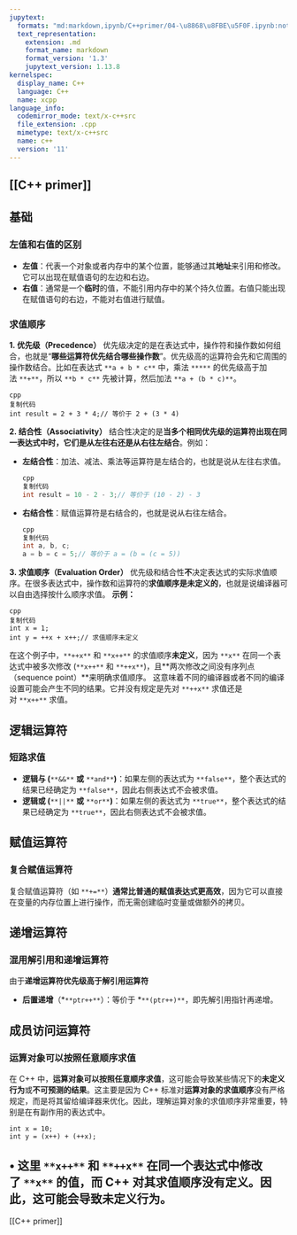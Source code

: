 ```yaml
---
jupytext:
  formats: "md:markdown,ipynb/C++primer/04-\u8868\u8FBE\u5F0F.ipynb:notebook"
  text_representation:
    extension: .md
    format_name: markdown
    format_version: '1.3'
    jupytext_version: 1.13.8
kernelspec:
  display_name: C++
  language: C++
  name: xcpp
language_info:
  codemirror_mode: text/x-c++src
  file_extension: .cpp
  mimetype: text/x-c++src
  name: c++
  version: '11'
---
```


[[C++ primer]]
---
## 基础
### **左值和右值的区别**
- **左值**：代表一个对象或者内存中的某个位置，能够通过其**地址**来引用和修改。它可以出现在赋值语句的左边和右边。
- **右值**：通常是一个**临时**的值，不能引用内存中的某个持久位置。右值只能出现在赋值语句的右边，不能对右值进行赋值。
### 求值顺序
**1. 优先级（Precedence）**
优先级决定的是在表达式中，操作符和操作数如何组合，也就是“**哪些运算符优先结合哪些操作数**”。优先级高的运算符会先和它周围的操作数结合。比如在表达式 `**a + b * c**` 中，乘法 `*****` 的优先级高于加法 `**+**`，所以 `**b * c**` 先被计算，然后加法 `**a + (b * c)**`。

```
cpp
复制代码
int result = 2 + 3 * 4;// 等价于 2 + (3 * 4)
```

**2. 结合性（Associativity）**
结合性决定的是**当多个相同优先级的运算符出现在同一表达式中时，它们是从左往右还是从右往左结合**。例如：
- **左结合性**：加法、减法、乘法等运算符是左结合的，也就是说从左往右求值。
    
    ```C++
    cpp
    复制代码
    int result = 10 - 2 - 3;// 等价于 (10 - 2) - 3
    ```
    
- **右结合性**：赋值运算符是右结合的，也就是说从右往左结合。
    
    ```C++
    cpp
    复制代码
    int a, b, c;
    a = b = c = 5;// 等价于 a = (b = (c = 5))
    ```
    
**3. 求值顺序（Evaluation Order）**
优先级和结合性**不**决定表达式的实际求值顺序。在很多表达式中，操作数和运算符的**求值顺序是未定义的**，也就是说编译器可以自由选择按什么顺序求值。
**示例：**

```
cpp
复制代码
int x = 1;
int y = ++x + x++;// 求值顺序未定义
```

在这个例子中，`**++x**` 和 `**x++**` 的求值顺序**未定义**，因为 `**x**` 在同一个表达式中被多次修改 (`**x++**` 和 `**++x**`)，且**两次修改之间没有序列点（sequence point）**来明确求值顺序。
这意味着不同的编译器或者不同的编译设置可能会产生不同的结果。它并没有规定是先对 `**++x**` 求值还是对 `**x++**` 求值。
## 逻辑运算符
### **短路求值**
- **逻辑与 (**`**&&**` **或** `**and**`**)**：如果左侧的表达式为 `**false**`，整个表达式的结果已经确定为 `**false**`，因此右侧表达式不会被求值。
- **逻辑或 (**`**||**` **或** `**or**`**)**：如果左侧的表达式为 `**true**`，整个表达式的结果已经确定为 `**true**`，因此右侧表达式不会被求值。
## 赋值运算符
### 复合赋值运算符
复合赋值运算符（如 `**+=**`）**通常比普通的赋值表达式更高效**，因为它可以直接在变量的内存位置上进行操作，而无需创建临时变量或做额外的拷贝。
## 递增运算符
### **混用解引用和递增运算符**
由于**递增运算符优先级高于解引用运算符**
- **后置递增**（*`**ptr++**`）：等价于 *`**(ptr++)**`，即先解引用指针再递增。
## 成员访问运算符
### **运算对象可以按照任意顺序求值**
在 C++ 中，**运算对象可以按照任意顺序求值**，这可能会导致某些情况下的**未定义行为**或**不可预测的结果**。这主要是因为 C++ 标准对**运算对象的求值顺序**没有严格规定，而是将其留给编译器来优化。因此，理解运算对象的求值顺序非常重要，特别是在有副作用的表达式中。

```
int x = 10;
int y = (x++) + (++x);
```

• 这里 `**x++**` 和 `**++x**` 在同一个表达式中修改了 `**x**` 的值，而 C++ 对其求值顺序没有定义。因此，这可能会导致**未定义行为**。
---
[[C++ primer]]
